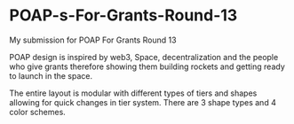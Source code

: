 # POAP-s-For-Grants-Round-13
My submission for POAP For Grants Round 13

POAP design is inspired by web3, Space, decentralization and the people who give grants therefore showing them building rockets and getting ready to launch in the space.

The entire layout is modular with different types of tiers and shapes allowing for quick changes in tier system. There are 3 shape types and 4 color schemes.
